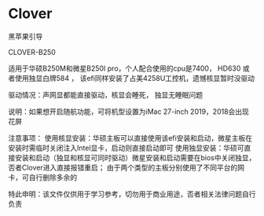 # Clover
黑苹果引导

CLOVER-B250

适用于华硕B250M和微星B250I pro，个人配合使用的cpu是7400， HD630 或者使用独显白牌584 ， 该efi同样安装了占美4258U工控机，遗憾核显暂时没驱动

驱动情况：声网显都能直接驱动，核显会睡死， 独显无睡眠问题

说明：如果想开启随航功能，可将机型设置为iMac 27-inch 2019，2018会出现花屏

注意事项：
使用核显安装：华硕主板可以直接使用该efi安装和启动，微星主板在安装时需临时关闭注入Intel显卡，启动则直接启动即可
使用独显安装：华硕可直接安装和启动（独显和核显可同时驱动）微星安装和启动需要在bios中关闭独显，否者Clover进入直接报错重启； 由于两个类型的主板分别使用了不同平台的网卡，可自行删除多余的

特此申明：该文件仅供用于学习参考，切勿用于商业用途，否者相关法律问题自行负责
